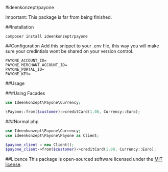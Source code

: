 #ideenkonzept/payone

Important: This package is far from being finished.

##Installation
```
composer install ideenkonzept/payone
```

##Configuration
Add this snippet to your .env file, this way you will make sure your credintials wont be shared on your version control.

```env
PAYONE_ACCOUNT_ID=
PAYONE_MERCHANT_ACCOUNT_ID=
PAYONE_PORTAL_ID=
PAYONE_KEY=
```
##Usage

###Using Facades

```php
use Ideenkonzept\Payone\Currency;

\Payone::from($customer)->creditCard(1.00, Currency::Euro);
```

###Normal php
```php
use Ideenkonzept\Payone\Currency;
use ideenkonzept\Payone\Payone as Client;

$payone_client = new Client();
$payone_client->from($customer)->creditCard(1.00, Currency::Euro);
```


##Licence
This package is open-sourced software licensed under the [MIT license](https://opensource.org/licenses/MIT).
